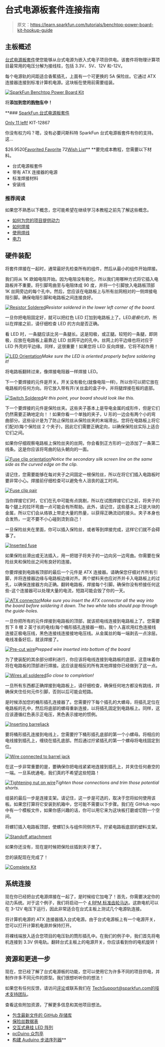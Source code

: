 # 台式电源板套件连接指南

> 原文：<https://learn.sparkfun.com/tutorials/benchtop-power-board-kit-hookup-guide>

## 主板概述

[台式电源板套件](https://www.sparkfun.com/products/12867)使您能够从台式电源为嵌入式电子项目供电。该套件将物理计算项目最常用的电压分解为接线柱，包括 3.3V、5V、12V 和-12V。

每个电源轨的间距适合香蕉插孔，上面有一个可更换的 5A 保险丝。它通过 ATX 连接器连接到标准计算机电源。这块板在使用前需要组装。

[![SparkFun Benchtop Power Board Kit](img/d4faf5aa3042537b3642c58d008e5d5d.png)](https://www.sparkfun.com/products/12867) 

将**添加到您的[购物车](https://www.sparkfun.com/cart)中！**

 **### [SparkFun 台式电源板套件](https://www.sparkfun.com/products/12867)

[Only 11 left!](https://learn.sparkfun.com/static/bubbles/ "only 11 left!") KIT-12867

你没有权力吗？嗯，没有必要问斯科特 SparkFun 台式电源板套件有你的支持。这…

$26.9520[Favorited Favorite](# "Add to favorites") 72[Wish List](# "Add to wish list")** **要完成本教程，您需要以下材料。

*   台式电源板套件
*   带有 ATX 连接器的电源
*   标准焊接材料
*   安装线

### 推荐阅读

如果您不熟悉以下概念，您可能希望在继续学习本教程之前先了解这些概念。

*   [如何为您的项目提供动力](https://learn.sparkfun.com/tutorials/how-to-power-a-project)
*   [如何焊接](https://learn.sparkfun.com/tutorials/how-to-solder---through-hole-soldering)
*   [使用焊线](https://learn.sparkfun.com/tutorials/working-with-wire)
*   [电力](https://learn.sparkfun.com/tutorials/electric-power)

## 硬件装配

将套件焊接在一起时，通常最好先检查所有的组件，然后从最小的组件开始焊接。

我们将从 1K 欧姆电阻开始。因为电阻没有极化，所以我们用哪种方式将它插入电路板并不重要。将引脚弯曲至与电阻体成 90 度，并将一个引脚放入电路板顶部 1K 丝网旁边的每个孔中。然后，您应该在电路板上与所有丝网相对的一侧焊接电阻引脚。确保电阻引脚和电路板之间连接良好。

[![Resistor Soldered](img/e75ec01b760f0e8110cbff874fd16fb0.png)](https://cdn.sparkfun.com/assets/learn_tutorials/2/6/2/Benchtop_Power_Supply_Kit_Assembly_Tutorial-01.jpg)*Resistor soldered in the lower left corner of the board.*

一旦你把电阻固定好，就可以把红色 LED 灯加到电路板上了。LED*是极化的*，所以在焊接之前，请仔细检查 LED 的方向是否正确。

看 LED 时，一条腿应该比另一条腿长。这是阳极，或正腿。较短的一条腿，即阴极，应放在电路板上最靠近 LED 丝网平边的孔中。丝网上的平边缘也将对应于 LED 外壳的平边缘。同样，这很重要！如果您将 LED 反向焊接，它将不起作用！

[![LED Orientation](img/a426caab41a7aa7571fa786d2cd34c60.png)](https://cdn.sparkfun.com/assets/learn_tutorials/2/6/2/Benchtop_Power_Supply_Kit_Assembly_Tutorial-02.jpg)*Make sure the LED is oriented properly *before* soldering it!*

将电路板翻转过来，像焊接电阻器一样焊接 LED。

下一个要焊接的元件是开关。开关没有极化(就像电阻一样)，所以你可以把它放在电路板的任何方向。将它放入带有开/关丝盒的盒子中，并将腿焊接在板的底部。

[![Switch Soldered](img/95f444c32f631ea1ca399240d0eb18fe.png)](https://cdn.sparkfun.com/assets/learn_tutorials/2/6/2/Benchtop_Power_Supply_Kit_Assembly_Tutorial-03.jpg)*At this point, your board should look like this.*

下一个要焊接的元件是保险丝夹。这些夹子基本上是导电金属的成形件，但是它们仍然需要正确地定向！！如果你看一个单独的夹子，U 形的一边会有两个小的弯曲部分。这些设计是为了防止保险丝从保险丝夹的末端滑出。您将在电路板上将它们配对(每个保险丝 2 个夹子)，因此它们需要正确定向，以确保保险丝实际上适合它们之间。

如果你仔细观察电路板上保险丝夹的丝网，你会看到正方形的一边添加了一条第二线条。这是你应该将弯曲的钻头朝向的一面。

[![Fuse clip orientation](img/e53894af9eedc81dd393ac26135788d0.png)](https://cdn.sparkfun.com/assets/learn_tutorials/2/6/2/Benchtop_Power_Supply_Kit_Assembly_Tutorial-04.jpg)*Notice the secondary silk screen line on the same side as the curved edge on the clip.*

请记住，您需要能够在每对夹子之间固定一根保险丝，所以在将它们插入电路板时要非常小心。焊接前仔细检查可以避免令人沮丧的返工时间。

[![Fuse clip pair](img/8b32d949636e4cd71b1a93e7085d01f7.png)](https://cdn.sparkfun.com/assets/learn_tutorials/2/6/2/Benchtop_Power_Supply_Kit_Assembly_Tutorial-05.jpg)

当你焊接它们时，它们在孔中可能有点挑剔，所以在试图焊接它们之前，将夹子的每个腿上的拉环弯曲一点可能会有所帮助。此外，请记住，这些基本上只是大块的金属，所以它们会从烙铁上带走大量的热量，以获得正确流动的接头。夹子本身也会发热，一定不要不小心碰到烫到自己！

一旦保险丝夹在里面，你可以插入保险丝，或者等到焊接完成，这样它们就不会碍事了。

[![Inserted fuse](img/414823b3ae9c426b12619fd188657738.png)](https://cdn.sparkfun.com/assets/learn_tutorials/2/6/2/Benchtop_Power_Supply_Kit_Assembly_Tutorial-06.jpg)

如果保险丝滑出或无法插入，用一把钳子将夹子的一边向另一边弯曲。你需要在保险丝夹和保险丝之间有良好的连接。

你要焊接到电路板顶部的最后一个元件是 ATX 连接器。请确保您仔细对齐所有引脚，并将连接器边缘与电路板边缘对齐。两个塑料夹也应对齐并卡入电路板上的过孔，以确保连接器方向正确。翻转电路板，焊接每个引脚。确保你没有桥接任何这些-这个连接器可以处理大量的电流，短路可能会毁了你的一天。

[![ATX connector](img/ff14980b9ab8f5fa4178872a012f22e6.png)](https://cdn.sparkfun.com/assets/learn_tutorials/2/6/2/Benchtop_Power_Supply_Kit_Assembly_Tutorial-07.jpg)*Make sure you insert the ATX connector all the way into the board before soldering it down. The two white tabs should pop through the guide-holes.*

一旦你把所有的元件焊接到电路板的顶部，就该把电线连接到电路板上了。您需要剪下 8 根 2 英寸长的电线(每个桶形插孔连接器一根)。我个人喜欢用红色连接线连接正极电压线，黑色连接线连接接地电压线。从金属丝的每一端剥去一点涂层。电线准备好后，就该焊接了。

[![Pre-cut wire](img/5276a3e6669b2ded9533735144895731.png)](https://cdn.sparkfun.com/assets/learn_tutorials/2/6/2/Benchtop_Power_Supply_Kit_Assembly_Tutorial-08.jpg)*Prepped wire inserted into bottom of the board*

为了使装配的其余部分顺利进行，你应该将电线连接到电路板的底部，这意味着你将在电路板的顶部进行焊接。这应该是相反的所有其他焊接你已经做到了这一点。

[![Wires all soldered](img/aeea2e6b3433d7ec958eeb22c09d687f.png)](https://cdn.sparkfun.com/assets/learn_tutorials/2/6/2/Benchtop_Power_Supply_Kit_Assembly_Tutorial-09.jpg)*So close to completion!*

一旦所有东西都正确焊接到电路板上，请仔细检查，确保任何地方都没有跳线，并确保夹住任何元件引脚，否则以后可能会短路。

是时候添加您的桶形插孔连接器了。您需要拧下每个插孔的大螺母，将插孔定位在电路板的孔中，然后将底部的螺母重新连接，以将插孔固定到电路板上。同样，这应该遵循红色表示正电压，黑色表示接地的惯例。

[![Inserting barreljack](img/121270557112e3f3ce983f95d57a4a73.png)](https://cdn.sparkfun.com/assets/learn_tutorials/2/6/2/Benchtop_Power_Supply_Kit_Assembly_Tutorial-10.jpg)

要将桶形插孔连接到电线上，您需要拧下桶形插孔底部的第一个小螺母。将相应的电线接到插孔上，缠绕在插孔底部。然后通过拧紧插孔的第一个螺母将电线固定到位。

[![Wire connected to barrel jack](img/be6a9949c38cd1c2a6020469e2cbc9e3.png)](https://cdn.sparkfun.com/assets/learn_tutorials/2/6/2/Benchtop_Power_Supply_Kit_Assembly_Tutorial-11.jpg)

在这一步非常重要的是，要确保你把电线紧紧地连接到插孔上，并夹住任何悬空的一端。一旦系统通电，我们真的不希望这些短路！

[![Tightening nut on wire](img/5b7dc1af6e19aee57c3bb057a7fc9bca.png)](https://cdn.sparkfun.com/assets/learn_tutorials/2/6/2/Benchtop_Power_Supply_Kit_Assembly_Tutorial-12.jpg)*Tighten those connections and trim those potential shorts.*

组装的最后一步是连接支架。请记住，这一步是可选的，取决于您将如何使用该板。如果您打算将它安装到机箱中，您可能不需要以下步骤。我们在 GitHub repo 中有一个模板文件，如果你感兴趣的话，你可以用它来为这块板打磨或切割一个空间。

将螺钉插入电路板顶部，使螺钉头与组件同侧齐平。拧紧电路板底部的塑料支架。

[![Standoff attachment](img/53a09d65b598e2b04e18c23cacf63bc7.png)](https://cdn.sparkfun.com/assets/learn_tutorials/2/6/2/Benchtop_Power_Supply_Kit_Assembly_Tutorial-13.jpg)

如果你还没有，现在是时候把保险丝插到夹子里了。

您的装配现在完成了！

[![Complete Kit](img/b424ab751b3e7a07f19a44fd7f6fef28.png)](https://cdn.sparkfun.com/assets/learn_tutorials/2/6/2/Benchtop_Power_Supply_Kit_Assembly_Tutorial-14.jpg)

## 系统连接

现在你已经把台式电源焊接在一起了，是时候给它加电了！首先，你需要决定你的动力系统。对于这个例子，我们将启动一个 [4 RPM 标准齿轮马达](https://www.sparkfun.com/products/12162)。这款电机可以在 3-12V 电压下运行，因此非常适合在台式主板上测试几个电源轨连接。

将计算机电源的 ATX 连接器插入台式电源。由于台式电源板上有一个电源开关，您可以打开计算机电源并保持打开。

将裸线端放入适合您项目的电压轨的筒形插孔中。在我们的例子中，我们首先将电机连接到 3.3V 供电轨。翻转台式主板上的电源开关，你应该看到你的电机旋转！

## 资源和更进一步

现在，您已经了解了台式电源板的功能，您可以使用它为许多不同的项目供电，并制作许多不同元件的原型。我们很想听听你的想法！

如果您有任何反馈，请访问[评论](https://learn.sparkfun.com/tutorials/benchtop-power-board-kit-hookup-guide/discuss)或联系我们在 TechSupport@sparkfun.com[的技术支持团队](mailto:techsupport@sparkfun.com?subject=)。

查看这些附加资源，了解更多信息和其他项目想法。

*   [包含最新文件的 GitHub 存储库](https://github.com/sparkfun/Benchtop_Power_Board_Kit)
*   [保险丝数据表](https://cdn.sparkfun.com/assets/learn_tutorials/2/6/2/glassfusedatasheet.pdf)
*   [交互式悬挂 LED 阵列](https://learn.sparkfun.com/tutorials/interactive-hanging-led-array)
*   [pcDuino 众包亭](https://learn.sparkfun.com/tutorials/pcduino-crowdsource-kiosk)
*   [构建 Auduino 步进序列器](https://learn.sparkfun.com/tutorials/build-an-auduino-step-sequencer)**